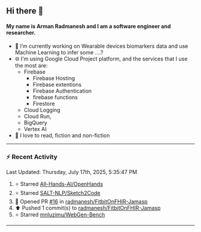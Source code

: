 ## Hi there 👋

#### My name is Arman Radmanesh and I am a software engineer and researcher.

- 🔭 I’m currently working on Wearable devices biomarkers data and use Machine Learning to infer some ....?
- 🌐 I'm using Google Cloud Project platform, and the services that I use the most are:
  - Firebase
     - Firebase Hosting
     - Firebase extentions 
     - Firebase Authentication
     - firebase functions
     - Firestore
  - Cloud Logging
  - Cloud Run,
  - BigQuery
  - Vertex AI
- 📖 I love to read, fiction and non-fiction

---

### :zap: Recent Activity

<!--START_SECTION:activity-->
<!--END_SECTION:activity-->

<!--RECENT_ACTIVITY:last_update-->
Last Updated: Thursday, July 17th, 2025, 5:35:47 PM
<!--RECENT_ACTIVITY:last_update_end-->

<!--RECENT_ACTIVITY:start-->
1. ⭐ Starred [All-Hands-AI/OpenHands](https://github.com/All-Hands-AI/OpenHands)
2. ⭐ Starred [SALT-NLP/Sketch2Code](https://github.com/SALT-NLP/Sketch2Code)
3. 💪 Opened PR [#16](https://github.com/radmanesh/FitbitOnFHIR-Jamasp/pull/16) in [radmanesh/FitbitOnFHIR-Jamasp](https://github.com/radmanesh/FitbitOnFHIR-Jamasp)
4. ⬆️ Pushed 1 commit(s) to [radmanesh/FitbitOnFHIR-Jamasp](https://github.com/radmanesh/FitbitOnFHIR-Jamasp)
5. ⭐ Starred [mnluzimu/WebGen-Bench](https://github.com/mnluzimu/WebGen-Bench)
<!--RECENT_ACTIVITY:end-->

---

<!--
**radmanesh/radmanesh** is a ✨ _special_ ✨ repository because its `README.md` (this file) appears on your GitHub profile.

Here are some ideas to get you started:

- 🔭 I’m currently working on ...
- 🌱 I’m currently learning ...
- 👯 I’m looking to collaborate on ...
- 🤔 I’m looking for help with ...
- 💬 Ask me about ...
- 📫 How to reach me: ...
- 😄 Pronouns: ...
- ⚡ Fun fact: ...
-->
